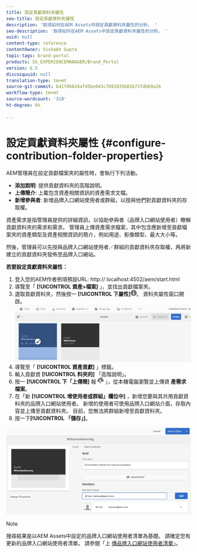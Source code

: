 ```yaml
---
title: 設定貢獻資料夾屬性
seo-title: 設定貢獻資料夾屬性
description: '取得如何在AEM Assets中設定貢獻資料夾屬性的分析。 '
seo-description: '取得如何在AEM Assets中設定貢獻資料夾屬性的分析。 '
uuid: null
content-type: reference
contentOwner: Vishabh Gupta
topic-tags: brand-portal
products: SG_EXPERIENCEMANAGER/Brand_Portal
version: 6.5
discoiquuid: null
translation-type: tm+mt
source-git-commit: b41f86824afd5be043c7b91035b01b71fdb69a26
workflow-type: tm+mt
source-wordcount: '319'
ht-degree: 0%

---
```



# 設定貢獻資料夾屬性 {#configure-contribution-folder-properties}

AEM管理員在設定貢獻檔案夾的屬性時，會執行下列活動。

* **添加說明**: 提供貢獻資料夾的高階說明。
* **上傳簡介**:  上載包含資產相關資訊的資產需求文檔。
* **新增參與者**: 新增品牌入口網站使用者或群組，以授與他們對貢獻資料夾的存取權。

資產需求是指管理員提供的詳細資訊，以協助參與者（品牌入口網站使用者）瞭解貢獻資料夾的需求和需求。 管理員上傳資產需求檔案，其中包含應新增至貢獻檔案夾的資產類型及資產相關資訊的簡介，例如用途、影像類型、最大大小等。

然後，管理員可以先授與品牌入口網站使用者／群組的貢獻資料夾存取權，再將新建立的貢獻資料夾發佈至品牌入口網站。

**若要設定貢獻資料夾屬性：**

1. 登入您的AEM作者例項預設URL: http:// localhost:4502/aem/start.html
1. 導覽至「 **[!UICONTROL 資產>檔案]** 」，並找出貢獻檔案夾。
1. 選取貢獻資料夾，然後按一 **[!UICONTROL 下屬性]**![](assets/properties.png)。 資料夾屬性窗口開啟。
   ![](assets/contribution-folder-property1.png)
1. 導覽至「 **[!UICONTROL 資產貢獻]** 」標籤。
1. 輸入貢獻資 **[!UICONTROL 料夾的]** 「高階說明」。
1. 按一 **[!UICONTROL 下「上傳簡]** 報 ![](assets/upload.png) 」，從本機電腦瀏覽並上傳資 **產需求檔案**。
1. 在「新 **[!UICONTROL 增使用者或群組」欄位中]** ，新增您要與其共用貢獻資料夾的品牌入口網站使用者。 新增的使用者可使用品牌入口網站介面，存取內容並上傳至貢獻資料夾。 目前，您無法將群組新增至貢獻資料夾。
1. 按一下&#x200B;**[!UICONTROL 「儲存」]**。

![](assets/contribution-folder-property2.png)

>[!NOTE]
>
>搜尋結果是以AEM Assets中設定的品牌入口網站使用者清單為基礎。 請確定您有更新的品牌入口網站使用者清單。 請參閱「上 [傳品牌入口網站使用者清單](brand-portal-configure-asset-sourcing.md)」。
